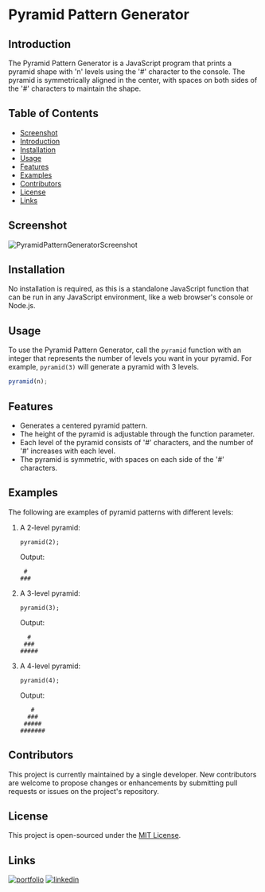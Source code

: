 # Pyramid Pattern Generator

## Introduction

The Pyramid Pattern Generator is a JavaScript program that prints a pyramid shape with 'n' levels using the '#' character to the console. The pyramid is symmetrically aligned in the center, with spaces on both sides of the '#' characters to maintain the shape.

## Table of Contents

- [Screenshot](#screenshot)
- [Introduction](#introduction)
- [Installation](#installation)
- [Usage](#usage)
- [Features](#features)
- [Examples](#examples)
- [Contributors](#contributors)
- [License](#license)
- [Links](#Links)

## Screenshot

![PyramidPatternGeneratorScreenshot](https://i.imgur.com/UoP2jIx.png)

## Installation

No installation is required, as this is a standalone JavaScript function that can be run in any JavaScript environment, like a web browser's console or Node.js.

## Usage

To use the Pyramid Pattern Generator, call the `pyramid` function with an integer that represents the number of levels you want in your pyramid. For example, `pyramid(3)` will generate a pyramid with 3 levels.

```javascript
pyramid(n);
```

## Features

- Generates a centered pyramid pattern.
- The height of the pyramid is adjustable through the function parameter.
- Each level of the pyramid consists of '#' characters, and the number of '#' increases with each level.
- The pyramid is symmetric, with spaces on each side of the '#' characters.

## Examples

The following are examples of pyramid patterns with different levels:

1. A 2-level pyramid:

   ```
   pyramid(2);
   ```

   Output:

   ```
    #
   ###
   ```

2. A 3-level pyramid:

   ```
   pyramid(3);
   ```

   Output:

   ```
     #
    ###
   #####
   ```

3. A 4-level pyramid:

   ```
   pyramid(4);
   ```

   Output:

   ```
      #
     ###
    #####
   #######
   ```

## Contributors

This project is currently maintained by a single developer. New contributors are welcome to propose changes or enhancements by submitting pull requests or issues on the project's repository.

## License

This project is open-sourced under the [MIT License](https://opensource.org/licenses/MIT).

## Links

[![portfolio](https://img.shields.io/badge/my_portfolio-000?style=for-the-badge&logo=ko-fi&logoColor=white)](https://github.com/enekomtz1)
[![linkedin](https://img.shields.io/badge/linkedin-0A66C2?style=for-the-badge&logo=linkedin&logoColor=white)](https://www.linkedin.com/in/enekomtz)
